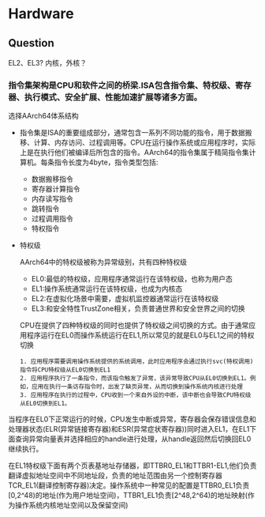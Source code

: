 # Hardware

## Question

EL2、EL3?
内核，外核？


###  指令集架构是CPU和软件之间的桥梁.ISA包含指令集、特权级、寄存器、执行模式、安全扩展、性能加速扩展等诸多方面。

选择AArch64体系结构

+ 指令集是ISA的重要组成部分，通常包含一系列不同功能的指令，用于数据搬移、计算、内存访问、过程调用等。CPU在运行操作系统或应用程序时，实际上是在执行他们被编译后所包含的指令。AArch64的指令集属于精简指令集计算机。每条指令长度为4byte，指令类型包括:
     + 数据搬移指令
     + 寄存器计算指令
     + 内存读写指令
     + 跳转指令
     + 过程调用指令
     + 特权指令
     

+ 特权级
  
  AArch64中的特权级被称为异常级别，共有四种特权级
     
     + EL0:最低的特权级，应用程序通常运行在该特权级，也称为用户态
     + EL1:操作系统通常运行在该特权级，也成为内核态
     + EL2:在虚拟化场景中需要，虚拟机监控器通常运行在该特权级
     + EL3:和安全特性TrustZone相关，负责普通世界和安全世界之间的切换

  CPU在提供了四种特权级的同时也提供了特权级之间切换的方式。由于通常应用程序运行在EL0而操作系统运行在EL1,所以常见的就是EL0与EL1之间的特权切换

      1. 应用程序需要调用操作系统提供的系统调用，此时应用程序会通过执行svc(特权调用)指令将CPU特权级从EL0切换到EL1
      2. 应用程序执行了一条指令，而该指令触发了异常，该异常导致CPU从EL0切换到EL1。例如，应用在执行一条访存指令时，出发了缺页异常，从而切换到操作系统内核进行处理
      3. 应用程序在执行的过程中，CPU收到一个来自外设的中断，该中断也会导致CPU特权级从EL0切换到EL1。
  

当程序在EL0下正常运行的时候，CPU发生中断或异常，寄存器会保存错误信息和处理器状态(ELR(异常链接寄存器)和ESR(异常症状寄存器))同时进入EL1，在EL1下面查询异常向量表并选择相应的handle进行处理，从handle返回然后切换回EL0继续执行。


在EL1特权级下面有两个页表基地址存储器，即TTBR0_EL1和TTBR1-EL1,他们负责翻译虚拟地址空间中不同地址段，负责的地址范围由另一个控制寄存器TCR_EL1(翻译控制寄存器)决定。操作系统中一种常见的配置是TTBR0_EL1负责[0,2^48)的地址(作为用户地址空间)，TTBR1_EL1负责[2^48,2^64)的地址映射(作为操作系统内核地址空间以及保留空间)
